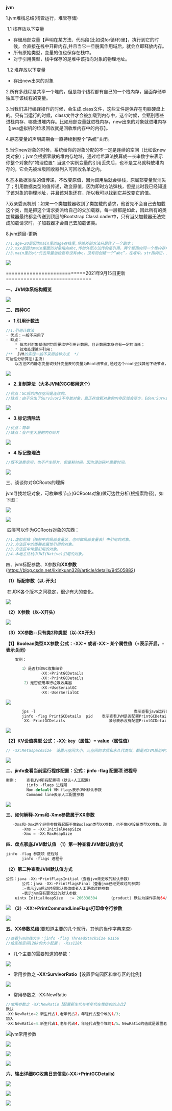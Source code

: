 **jvm**

1.jvm堆栈总结(栈管运行，堆管存储)

​	1.1 栈存放以下变量

- 存储局部变量【声明在某方法、代码段(比如说for循环)里】，执行到它的时候，会直接在栈中开辟内存,并且当它一旦脱离作用域后，就会立即释放内存。
- 所有原始类型，变量的值也保存在栈中。
- 对于引用类型，栈中保存的是堆中该指向对象的物理地址。



​	1.2 堆存放以下变量

- 存出new出来的对象



2.所有多线程是共享一个堆的，但是每个线程都有自己的一个栈内存，里面存储单独属于该线程的变量。

3.当我们进行编译操作的时候，会生成.class文件，这些文件是保存在电脑硬盘上的。只有当运行的时候，class文件才会被加载到内存中，这个时候，会甄别哪些进栈内存、哪些进堆内存。比如局部变量就进栈内存，new出来的对象就进堆内存【java虚拟机的垃圾回收就是回收堆内存中的内存】。

4.静态变量的声明周期会一直持续到整个”系统“关闭。

5.当你new对象的时候，系统给你的对象分配的不一定是连续的空间（比如说new类对象）；jvm会根据零散的堆内存地址，通过哈希算法换算成一长串数字来表示你整个对象的"物理位置".   当这个实例变量的引用丢失后，也不是立马就释放堆内存的，它会先被垃圾回收器列入可回收名单之内。

6.基本数据类型的值传递，不改变原值，因为调用后就会弹栈，原局部变量就消失了；引用数据类型的值传递，改变原值，因为即时方法弹栈，但是此时我已经知道了该对象的物理地址，并且该对象还在，所以我可以找到它并改变它的值。

7.双亲委派机制：如果一个类加载器收到了类加载的请求，他首先不会自己去加载这个类，而是把这个请求委派给自己的父加载器，每一层都是如此，因此所有的类加载器最终都会传送到顶层的Bootstrap ClassLoader中，只有当父加载器无法完成加载请求时，子加载器才会自己去加载该类。

8.jvm题目-更新

```java
//1.age=20是因为main里的age在栈里,传给外部方法只是传了一个副本；
//2.xxx是因为main里面的对象指向abc,传给外部方法传的是引用，两个都指向同一个堆内存地址“abc”,且外部方法将其改为xxx了，因为两个引用指向的是同一个地址，所以main里面的person对象指向地址的值也为xxx了;
//3.main里的str先去常量池检查有没有abc，没有则创建一个“abc”，在堆中。str指向它，这时候把str引用作为参数传给外部方法，外部方法的引用也指向abc，但是方法内部又检查或创建了一个“xxx”,并且此时外部方法的引用str指向xxx，但是main内部的str引用还是指向abc不变的.
```

![](./images/21.jpg)



===========================2021年9月15日更新=============================

**一、JVM体系结构概览**

![](./images/1/75.jpg)

**二、四种GC**

- **1.引用计数法**

```java
//1.引用计数法
- 优点：一般不采用了
- 缺点：
    * 每次对对象赋值时均需要维护引用计数器，且计数器本身也有一定的消耗；
    * 较难处理循环引用；
/**  JVM的实现一般不采用这种方式  */
可达性分析算法(主流)
	以方法区的静态变量或栈针变量表的变量为Root根节点,通过这个root去找其他下级节点，无法到达的对象在GC中会被清理。
```

![](./images/1/76.jpg)



- **2.复制算法（大多JVM的GC都用这个）**

```java
//优点：GC后的内存空间是连续的。
//缺点：由于分出了Survivor2不存放对象，真正存放新对象的内存区域会变少，Eden:Survivor1:Survivor2比例为8:1:1，少了10%的可用内存。
```

![](./images/1/77.jpg)



- **3.标记清除法**

```java
//优点：简单
//缺点：会产生大量的内存碎片
```

![](./images/1/78.jpg)



- **4.标记整理法**

```java
//既不浪费空间，也不产生碎片，但是耗时间。因为滑动碎片需要时间。
```

![](./images/1/79.jpg)

三、谈谈你对GCRoots的理解

​	jvm寻找垃圾对象，可枚举根节点(GCRoots对象)做可达性分析(根搜索路径)。如下图：

![](./images/1/80.jpg)

![](./images/1/81.jpg)

​	四类可以作为GCRoots对象的东西：

```java
//1.虚拟机栈（栈帧中的局部变量区，也叫做局部变量表）中引用的对象。
//2.方法区中的类静态属性引用的对象。
//3.方法区中常量引用的对象。
//4.本地方法栈中JNI(Native)引用的对象。
```

四、jvm标配参数、X参数和**XX参数**(https://blog.csdn.net/lixinkuan328/article/details/94505882)

**（1）标配参数（以-开头）**

​	 在JDK各个版本之间稳定，很少有大的变化。

![](./images/1/82.jpg)

**（2）X参数（以-X开头）**

![](./images/1/83.jpg)

**（3）XX参数--只有类2种类型（以-XX开头）**

**【1】Boolean类型XX参数    公式：-XX:+ 或者-XX:- 某个属性值（+表示开启，-表示关闭）**

```java
    案例：

       1）是否打印GC收集细节
               -XX:+PrintGCDetails
               -XX:-PrintGCDetails
        2）是否使用串行垃圾收集器
               -XX:+UseSerialGC
               -XX:-UserSerialGC    
```

![](./images/1/84.jpg)

```java
       jps -l                                           表示查看java运行的进程号
       jinfo -flag PrintGCDetails  pid    表示查看JVM是否配置PrintGCDetails参数
       -XX:-PrintGCDetails                   减号表示没有配置PrintGCDetails参数
```

![](./images/1/85.jpg)

**【2】KV设值类型  公式：-XX: key（属性）= value（属性值）**

```java
// -XX:MetaspaceSize  设置元空间大小。元空间的本质和永久代类似，都是对JVM规范中方法区的实现。不过元空间与永久代之间最大的区别在于：元空间并不在虚拟机中，而是使用本地内存。因此，在默认情况下，元空间的大小仅受本地内存限制。（元空间默认情况下只用了20.8M左右）
```

![](./images/1/86.jpg)

**二、jinfo查看当前运行程序配置：公式：jinfo -flag 配置项 进程号**

```java
案例：    查看JVM所有配置项（默认+人工配置）
         jinfo -flags 进程号
         Non-default VM flags表示JVM默认参数
         Command line表示人工配置参数
```

![](./images/1/87.jpg)

**三、如何解释-Xms和-Xmx参数属于XX参数**

```java
   -Xms和-Xmx两个经典参数看起既不像Boolean类型XX参数，也不像KV设值类型XX参数。那为什么-Xms和-Xmx又属于XX参数？
       -Xms = -XX:InitialHeapSize
       -Xmx = -XX:MaxHeapSize 
```

**四、盘点家底JVM默认值**
**（1）第一种查看JVM默认值方式**    

```java
jinfo -flag 参数项 进程号
       jinfo -flags 进程号
```

**（2）第二种查看JVM默认值方式**    

```java
公式：java -XX:+PrintFlagsInitial（查看jvm未更改的默认参数）
       公式：java -XX:+PrintFlagsFinal（查看jvm已经更改过的参数）
       :=表示jvm启动时候默认修改或者人工更改过的参数
       =表示jvm没有更改过的默认参数
    uintx InitialHeapSize   := 266338304      {product} 默认为操作系统64/1内存（我本机内存为16G）
```

 ![](./images/1/88.jpg)
**（3）-XX:+PrintCommandLineFlags打印命令行参数**

![](./images/1/89.jpg)

**五、XX参数总结**(要知道主要的几个就行，其他的当作字典来查)

```java
//查看jvm的栈大小：jinfo -flag ThreadStackSize 61156			
//给定栈空间128k的大小配置： -Xss128k    
```

- 几个主要的需要知道的参数：

![](./images/1/94.jpg)

- 常用参数之 **-XX:SurvivorRatio**【设置伊甸园区和幸存区的比例】

![](./images/1/98.jpg)

- 常用参数之 -XX:NewRatio

```java
//常用参数之 -XX:NewRatio【配置新生代与老年代在堆结构的占比】
默认
-XX:NewRatio=2.新生代占1,老年代占2，年轻代占整个堆的1/3;
加入
-XX:NewRatio=4.新生代占1,老年代占4，年轻代占整个堆的1/5。NewRatio的值就是设置老年代的占比，剩下的1给新生代.
```



![jvm常用参数](./images/1/90.jpg)

![](./images/1/91.jpg)

![](./images/1/92.jpg)

![](./images/1/93.jpg)



**六、输出详细GC收集日志信息(-XX:+PrintGCDetails)**

![](./images/1/96.jpg)

![](./images/1/97.jpg)

![](./images/1/95.jpg)







